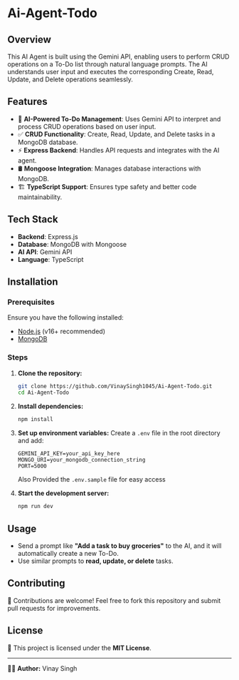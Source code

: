 # Ai-Agent-Todo

## Overview
This AI Agent is built using the Gemini API, enabling users to perform CRUD operations on a To-Do list through natural language prompts. The AI understands user input and executes the corresponding Create, Read, Update, and Delete operations seamlessly.

## Features
- 🚀 **AI-Powered To-Do Management**: Uses Gemini API to interpret and process CRUD operations based on user input.
- ✅ **CRUD Functionality**: Create, Read, Update, and Delete tasks in a MongoDB database.
- ⚡ **Express Backend**: Handles API requests and integrates with the AI agent.
- 🛢 **Mongoose Integration**: Manages database interactions with MongoDB.
- 🏗 **TypeScript Support**: Ensures type safety and better code maintainability.

## Tech Stack
- **Backend**: Express.js
- **Database**: MongoDB with Mongoose
- **AI API**: Gemini API
- **Language**: TypeScript

## Installation

### Prerequisites
Ensure you have the following installed:
- [Node.js](https://nodejs.org/) (v16+ recommended)
- [MongoDB](https://www.mongodb.com/)

### Steps
1. **Clone the repository:**
   ```sh
   git clone https://github.com/VinaySingh1045/Ai-Agent-Todo.git
   cd Ai-Agent-Todo
   ```

2. **Install dependencies:**
   ```sh
   npm install
   ```

3. **Set up environment variables:**
   Create a `.env` file in the root directory and add:
   ```env
   GEMINI_API_KEY=your_api_key_here
   MONGO_URI=your_mongodb_connection_string
   PORT=5000
   ```
   Also Provided the `.env.sample` file for easy access

4. **Start the development server:**
   ```sh
   npm run dev
   ```

## Usage
- Send a prompt like **"Add a task to buy groceries"** to the AI, and it will automatically create a new To-Do.
- Use similar prompts to **read, update, or delete** tasks.

## Contributing
🙌 Contributions are welcome! Feel free to fork this repository and submit pull requests for improvements.

## License
📜 This project is licensed under the **MIT License**.

---

👨‍💻 **Author:** Vinay Singh


